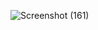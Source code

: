 ![Screenshot (161)](https://github.com/Sch476/CV1/assets/127319225/8546a8db-906c-4d8a-b923-41a518cee99e)
